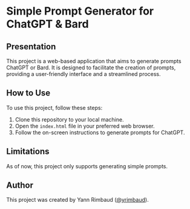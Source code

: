 # Simple Prompt Generator for ChatGPT & Bard

## Presentation
This project is a web-based application that aims to generate prompts ChatGPT or Bard. It is designed to facilitate the creation of prompts, providing a user-friendly interface and a streamlined process.

## How to Use
To use this project, follow these steps:
1. Clone this repository to your local machine.
2. Open the `index.html` file in your preferred web browser.
3. Follow the on-screen instructions to generate prompts for ChatGPT.

## Limitations
As of now, this project only supports generating simple prompts.

## Author
This project was created by Yann Rimbaud ([@yrimbaud](https://github.com/yrimbaud)).
